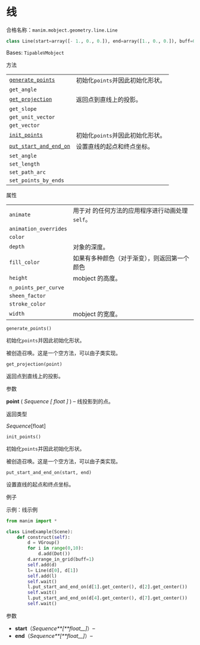 # 线

合格名称：`manim.mobject.geometry.line.Line`

```py
class Line(start=array([- 1., 0., 0.]), end=array([1., 0., 0.]), buff=0, path_arc=None, **kwargs)
```

Bases: `TipableVMobject`

方法

|||
|-|-|
[`generate_points`]()|初始化`points`并因此初始化形状。
`get_angle`|
[`get_projection`]()|返回点到直线上的投影。
`get_slope`|
`get_unit_vector`|
`get_vector`|
[`init_points`]()|初始化`points`并因此初始化形状。
[`put_start_and_end_on`]()|设置直线的起点和终点坐标。
`set_angle`|
`set_length`|
`set_path_arc`|
`set_points_by_ends`|


属性

|||
|-|-|
`animate`|用于对 的任何方法的应用程序进行动画处理`self`。
`animation_overrides`|
`color`|
`depth`|对象的深度。
`fill_color`|如果有多种颜色（对于渐变），则返回第一个颜色
`height`|mobject 的高度。
`n_points_per_curve`|
`sheen_factor`|
`stroke_color`|
`width`|mobject 的宽度。


`generate_points()`

初始化`points`并因此初始化形状。

被创造召唤。这是一个空方法，可以由子类实现。

`get_projection(point)`

返回点到直线上的投影。

参数

**point** ( _Sequence_ _\[_ _float_ _\]_ ) – 线投影到的点。

返回类型

_Sequence_\[float\]


`init_points()`

初始化`points`并因此初始化形状。

被创造召唤。这是一个空方法，可以由子类实现。

`put_start_and_end_on(start, end)`

设置直线的起点和终点坐标。

例子

示例：线示例

```py
from manim import *

class LineExample(Scene):
    def construct(self):
        d = VGroup()
        for i in range(0,10):
            d.add(Dot())
        d.arrange_in_grid(buff=1)
        self.add(d)
        l= Line(d[0], d[1])
        self.add(l)
        self.wait()
        l.put_start_and_end_on(d[1].get_center(), d[2].get_center())
        self.wait()
        l.put_start_and_end_on(d[4].get_center(), d[7].get_center())
        self.wait()
```


参数

- **start**（_Sequence**\[**float\_\_\]_）–
- **end**（_Sequence**\[**float\_\_\]_）–
